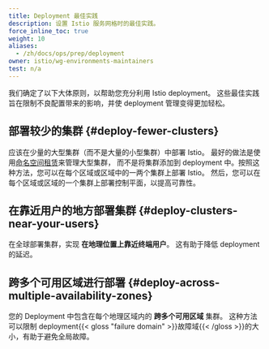 ```yaml
---
title: Deployment 最佳实践
description: 设置 Istio 服务网格时的最佳实践。
force_inline_toc: true
weight: 10
aliases:
  - /zh/docs/ops/prep/deployment
owner: istio/wg-environments-maintainers
test: n/a
---
```


我们确定了以下大体原则，以帮助您充分利用 Istio deployment。
这些最佳实践旨在限制不良配置带来的影响，并使 deployment 管理变得更加轻松。

## 部署较少的集群 {#deploy-fewer-clusters}

应该在少量的大型集群（而不是大量的小型集群）中部署 Istio。
最好的做法是使用[命名空间租赁](/zh/docs/ops/deployment/deployment-models/#namespace-tenancy)来管理大型集群，
而不是将集群添加到 deployment 中。按照这种方法，您可以在每个区域或区域中的一两个集群上部署 Istio。
然后，您可以在每个区域或区域的一个集群上部署控制平面，以提高可靠性。

## 在靠近用户的地方部署集群 {#deploy-clusters-near-your-users}

在全球部署集群，实现 **在地理位置上靠近终端用户**。
这有助于降低 deployment 的延迟。

## 跨多个可用区域进行部署 {#deploy-across-multiple-availability-zones}

您的 Deployment 中包含在每个地理区域内的 **跨多个可用区域** 集群。
这种方法可以限制 deployment{{< gloss "failure domain" >}}故障域{{< /gloss >}}的大小，有助于避免全局故障。
